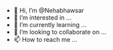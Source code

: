 - 👋 Hi, I’m @Nehabhawsar
- 👀 I’m interested in ...
- 🌱 I’m currently learning ...
- 💞️ I’m looking to collaborate on ...
- 📫 How to reach me ...

<!---
Nehabhawsar/Nehabhawsar is a ✨ special ✨ repository because its `README.md` (this file) appears on your GitHub profile.
You can click the Preview link to take a look at your changes.
--->
